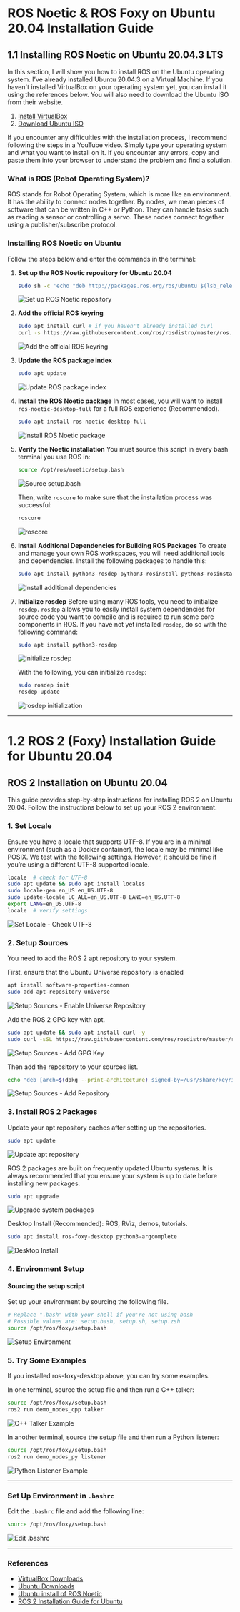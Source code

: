# ROS Noetic & ROS Foxy on Ubuntu 20.04 Installation Guide

## 1.1 Installing ROS Noetic on Ubuntu 20.04.3 LTS

In this section, I will show you how to install ROS on the Ubuntu operating system. I’ve already installed Ubuntu 20.04.3 on a Virtual Machine. If you haven't installed VirtualBox on your operating system yet, you can install it using the references below. You will also need to download the Ubuntu ISO from their website.

1. [Install VirtualBox](https://www.virtualbox.org/wiki/Downloads)
2. [Download Ubuntu ISO](https://ubuntu.com/download/desktop)

If you encounter any difficulties with the installation process, I recommend following the steps in a YouTube video. Simply type your operating system and what you want to install on it. If you encounter any errors, copy and paste them into your browser to understand the problem and find a solution.

### What is ROS (Robot Operating System)?

ROS stands for Robot Operating System, which is more like an environment. It has the ability to connect nodes together. By nodes, we mean pieces of software that can be written in C++ or Python. They can handle tasks such as reading a sensor or controlling a servo. These nodes connect together using a publisher/subscribe protocol.

### Installing ROS Noetic on Ubuntu

Follow the steps below and enter the commands in the terminal:

1. **Set up the ROS Noetic repository for Ubuntu 20.04**
    ```sh
    sudo sh -c 'echo "deb http://packages.ros.org/ros/ubuntu $(lsb_release -sc) main" > /etc/apt/sources.list.d/ros-latest.list'
    ```
    ![Set up ROS Noetic repository](https://github.com/shathalshehri/ROS-Noetic-Installation/blob/main/14.png)

2. **Add the official ROS keyring**
    ```sh
    sudo apt install curl # if you haven't already installed curl
    curl -s https://raw.githubusercontent.com/ros/rosdistro/master/ros.asc | sudo apt-key add -
    ```
    ![Add the official ROS keyring](https://github.com/shathalshehri/ROS-Noetic-Installation/blob/main/15.png)

3. **Update the ROS package index**
    ```sh
    sudo apt update
    ```
    ![Update ROS package index](https://github.com/shathalshehri/ROS-Noetic-Installation/blob/main/update.png)

4. **Install the ROS Noetic package**
    In most cases, you will want to install `ros-noetic-desktop-full` for a full ROS experience (Recommended).
    ```sh
    sudo apt install ros-noetic-desktop-full
    ```
    ![Install ROS Noetic package](https://github.com/shathalshehri/ROS-Noetic-Installation/blob/main/19.png)

5. **Verify the Noetic installation**
    You must source this script in every bash terminal you use ROS in:
    ```sh
    source /opt/ros/noetic/setup.bash
    ```
    ![Source setup.bash](https://github.com/shathalshehri/ROS-Noetic-Installation/blob/main/20.png)

    Then, write `roscore` to make sure that the installation process was successful:
    ```sh
    roscore
    ```
    ![roscore](https://github.com/shathalshehri/ROS-Noetic-Installation/blob/main/21.png)
   
7. **Install Additional Dependencies for Building ROS Packages**
    To create and manage your own ROS workspaces, you will need additional tools and dependencies. Install the following packages to handle this:
    ```sh
    sudo apt install python3-rosdep python3-rosinstall python3-rosinstall-generator python3-wstool build-essential
    ```
    ![Install additional dependencies](https://github.com/shathalshehri/ROS-Noetic-Installation/blob/main/26.png)

8. **Initialize rosdep**
    Before using many ROS tools, you need to initialize `rosdep`. `rosdep` allows you to easily install system dependencies for source code you want to compile and is required to run some core components in ROS. If you have not yet installed `rosdep`, do so with the following command:
    ```sh
    sudo apt install python3-rosdep
    ```
    ![Initialize rosdep](https://github.com/shathalshehri/ROS-Noetic-Installation/blob/main/27.png)

    With the following, you can initialize `rosdep`:
    ```sh
    sudo rosdep init
    rosdep update
    ```
    ![rosdep initialization](https://github.com/shathalshehri/ROS-Noetic-Installation/blob/main/28.png)
---
# 1.2 ROS 2 (Foxy) Installation Guide for Ubuntu 20.04

## ROS 2 Installation on Ubuntu 20.04

This guide provides step-by-step instructions for installing ROS 2 on Ubuntu 20.04. Follow the instructions below to set up your ROS 2 environment.

### 1. Set Locale

Ensure you have a locale that supports UTF-8. If you are in a minimal environment (such as a Docker container), the locale may be minimal like POSIX. We test with the following settings. However, it should be fine if you’re using a different UTF-8 supported locale.

```sh
locale  # check for UTF-8
sudo apt update && sudo apt install locales
sudo locale-gen en_US en_US.UTF-8
sudo update-locale LC_ALL=en_US.UTF-8 LANG=en_US.UTF-8
export LANG=en_US.UTF-8
locale  # verify settings
```
![Set Locale - Check UTF-8](https://github.com/shathalshehri/ROS-Noetic-Installation/blob/main/setlocale.png)

### 2. Setup Sources
You need to add the ROS 2 apt repository to your system.

First, ensure that the Ubuntu Universe repository is enabled

```sh
apt install software-properties-common
sudo add-apt-repository universe
```
![Setup Sources - Enable Universe Repository](https://github.com/shathalshehri/ROS-Noetic-Installation/blob/main/SetUpSources.png)

Add the ROS 2 GPG key with apt.

```sh
sudo apt update && sudo apt install curl -y
sudo curl -sSL https://raw.githubusercontent.com/ros/rosdistro/master/ros.key -o /usr/share/keyrings/ros-archive-keyring.gpg
```
![Setup Sources - Add GPG Key](https://github.com/shathalshehri/ROS-Noetic-Installation/blob/main/ROS2GPGkey-with-apt.png)

Then add the repository to your sources list.


```sh
echo "deb [arch=$(dpkg --print-architecture) signed-by=/usr/share/keyrings/ros-archive-keyring.gpg] http://packages.ros.org/ros2/ubuntu $(. /etc/os-release && echo $UBUNTU_CODENAME) main" | sudo tee /etc/apt/sources.list.d/ros2.list > /dev/null
```
![Setup Sources - Add Repository](https://github.com/shathalshehri/ROS-Noetic-Installation/blob/main/add-repo-to-sourcesList.png)

### 3. Install ROS 2 Packages
Update your apt repository caches after setting up the repositories.
```sh
sudo apt update
```
![Update apt repository](https://github.com/shathalshehri/ROS-Noetic-Installation/blob/main/update.png)

ROS 2 packages are built on frequently updated Ubuntu systems. It is always recommended that you ensure your system is up to date before installing new packages.
```sh
sudo apt upgrade
```
![Upgrade system packages](https://github.com/shathalshehri/ROS-Noetic-Installation/blob/main/upgrade.png)

Desktop Install (Recommended): ROS, RViz, demos, tutorials.
```sh
sudo apt install ros-foxy-desktop python3-argcomplete
```
![Desktop Install](https://github.com/shathalshehri/ROS-Noetic-Installation/blob/main/Desktop%20Install.png)

### 4. Environment Setup
#### Sourcing the setup script

Set up your environment by sourcing the following file.
```sh
# Replace ".bash" with your shell if you're not using bash
# Possible values are: setup.bash, setup.sh, setup.zsh
source /opt/ros/foxy/setup.bash
```
![Setup Environment](https://github.com/shathalshehri/ROS-Noetic-Installation/blob/main/SetupEnvironment.png)


### 5. Try Some Examples
If you installed ros-foxy-desktop above, you can try some examples.

In one terminal, source the setup file and then run a C++ talker:
```sh
source /opt/ros/foxy/setup.bash
ros2 run demo_nodes_cpp talker
```
![C++ Talker Example](https://github.com/shathalshehri/ROS-Noetic-Installation/blob/main/example%3Atalker.png)

In another terminal, source the setup file and then run a Python listener:
```sh
source /opt/ros/foxy/setup.bash
ros2 run demo_nodes_py listener
```
![Python Listener Example](https://github.com/shathalshehri/ROS-Noetic-Installation/blob/main/example%3Alistener.png)

---

### Set Up Environment in `.bashrc`

Edit the `.bashrc` file and add the following line:

```sh
source /opt/ros/foxy/setup.bash
```
![Edit .bashrc](https://github.com/shathalshehri/ROS-Noetic-Installation/blob/main/write_on_bashrc.png)

---
### References

- [VirtualBox Downloads](https://www.virtualbox.org/wiki/Downloads)
- [Ubuntu Downloads](https://ubuntu.com/download/desktop)
- [Ubuntu install of ROS Noetic](https://wiki.ros.org/noetic/Installation/Ubuntu)
- [ROS 2 Installation Guide for Ubuntu](https://docs.ros.org/en/foxy/Installation/Ubuntu-Install-Debians.html)
